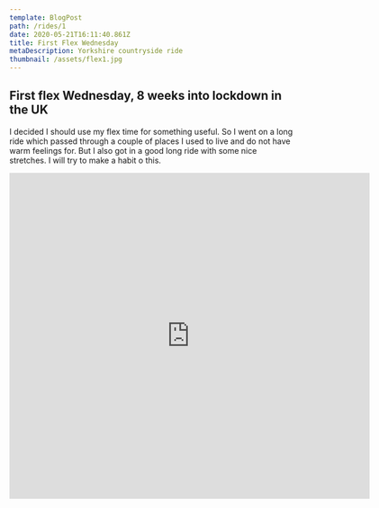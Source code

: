 ```yaml
---
template: BlogPost
path: /rides/1
date: 2020-05-21T16:11:40.861Z
title: First Flex Wednesday
metaDescription: Yorkshire countryside ride
thumbnail: /assets/flex1.jpg
---
```

## First flex Wednesday, 8 weeks into lockdown in the UK

I decided I should  use my flex time for something useful.  So I went on a long ride which passed through a couple of places I used to live and do not have warm feelings for. But I also got in a good long ride with some nice stretches.  I will try to make a habit o this.

<div class="komoot-container">

<iframe src="https://www.komoot.com/tour/188491406/embed?profile=1" width="640" height="580" frameborder="0" scrolling="no"></iframe>

</div>
